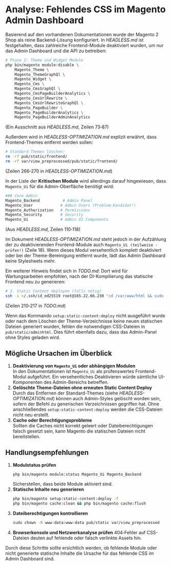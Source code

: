 # Analyse: Fehlendes CSS im Magento Admin Dashboard

Basierend auf den vorhandenen Dokumentationen wurde der Magento 2 Shop als reine Backend-Lösung konfiguriert. In *HEADLESS.md* ist festgehalten, dass zahlreiche Frontend-Module deaktiviert wurden, um nur das Admin Dashboard und die API zu betreiben:

```bash
# Phase 2: Theme und Widget Module
php bin/magento module:disable \
    Magento_Theme \
    Magento_ThemeGraphQl \
    Magento_Widget \
    Magento_Cms \
    Magento_CmsGraphQl \
    Magento_CmsPageBuilderAnalytics \
    Magento_CmsUrlRewrite \
    Magento_CmsUrlRewriteGraphQl \
    Magento_PageBuilder \
    Magento_PageBuilderAnalytics \
    Magento_PageBuilderAdminAnalytics
```

(Ein Ausschnitt aus *HEADLESS.md*, Zeilen 73‑87)

Außerdem wird in *HEADLESS-OPTIMIZATION.md* explizit erwähnt, dass Frontend-Themes entfernt werden sollen:

```bash
# Standard-Themes löschen:
rm -rf pub/static/frontend/
rm -rf var/view_preprocessed/pub/static/frontend/
```

(Zeilen 266‑270 in *HEADLESS-OPTIMIZATION.md*)

In der Liste der **Kritischen Module** wird allerdings darauf hingewiesen, dass `Magento_Ui` für die Admin-Oberfläche benötigt wird:

```bash
### Core Admin
Magento_Backend          # Admin Panel
Magento_User            # Admin Users (Problem-Kandidat!)
Magento_Authorization   # Permissions
Magento_Security        # Security
Magento_Ui              # Admin UI Components
```

(Aus *HEADLESS.md*, Zeilen 110‑118)

Im Dokument *HEADLESS-OPTIMIZATION.md* steht jedoch in der Aufzählung der zu deaktivierenden Frontend-Module auch `Magento_Ui (teilweise - prüfen!)` (Zeile 18). Wenn dieses Modul versehentlich komplett deaktiviert oder bei der Theme-Bereinigung entfernt wurde, lädt das Admin Dashboard keine Stylesheets mehr.

Ein weiterer Hinweis findet sich in *TODO.md*: Dort wird für Wartungsarbeiten empfohlen, nach der DI-Kompilierung das statische Frontend neu zu generieren:

```bash
# 3. Static Content deployen (falls nötig)
ssh -i ~/.ssh/id_ed25519 root@165.22.66.230 "cd /var/www/html && sudo -u www-data php bin/magento setup:static-content:deploy -f"
```

(Zeilen 210‑217 in *TODO.md*)

Wenn das Kommando `setup:static-content:deploy` nicht ausgeführt wurde oder nach dem Löschen der Theme-Verzeichnisse keine neuen statischen Dateien generiert wurden, fehlen die notwendigen CSS-Dateien in `pub/static/adminhtml`. Dies führt ebenfalls dazu, dass das Admin-Panel ohne Styles geladen wird.

## Mögliche Ursachen im Überblick

1. **Deaktivierung von `Magento_Ui` oder abhängigen Modulen**  
   In den Dokumentationen ist `Magento_Ui` als prüfenswertes Frontend-Modul aufgeführt. Ein versehentliches Deaktivieren würde sämtliche UI-Komponenten des Admin-Bereichs betreffen.
2. **Gelöschte Theme-Dateien ohne erneuten Static Content Deploy**  
   Durch das Entfernen der Standard-Themes (siehe *HEADLESS-OPTIMIZATION.md*) können auch Admin-Styles gelöscht worden sein, sofern der Befehl zu generischen Verzeichnissen gegriffen hat. Ohne anschließendes `setup:static-content:deploy` werden die CSS-Dateien nicht neu erstellt.
3. **Cache oder Berechtigungsprobleme**  
   Sollten die Caches nicht korrekt geleert oder Dateiberechtigungen falsch gesetzt sein, kann Magento die statischen Dateien nicht bereitstellen.

## Handlungsempfehlungen

1. **Modulstatus prüfen**
   ```bash
   php bin/magento module:status Magento_Ui Magento_Backend
   ```
   Sicherstellen, dass beide Module aktiviert sind.
2. **Statische Inhalte neu generieren**
   ```bash
   php bin/magento setup:static-content:deploy -f
   php bin/magento cache:clean && php bin/magento cache:flush
   ```
3. **Dateiberechtigungen kontrollieren**
   ```bash
   sudo chown -R www-data:www-data pub/static var/view_preprocessed
   ```
4. **Browserkonsole und Netzwerkanalyse prüfen**
   404‑Fehler auf CSS-Dateien deuten auf fehlende oder falsch verlinkte Assets hin.

Durch diese Schritte sollte ersichtlich werden, ob fehlende Module oder nicht generierte statische Inhalte die Ursache für das fehlende CSS im Admin Dashboard sind.
